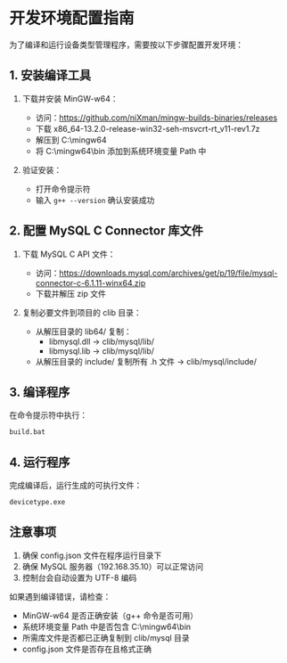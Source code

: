 # 开发环境配置指南

为了编译和运行设备类型管理程序，需要按以下步骤配置开发环境：

## 1. 安装编译工具
1. 下载并安装 MinGW-w64：
   - 访问：https://github.com/niXman/mingw-builds-binaries/releases
   - 下载 x86_64-13.2.0-release-win32-seh-msvcrt-rt_v11-rev1.7z
   - 解压到 C:\mingw64
   - 将 C:\mingw64\bin 添加到系统环境变量 Path 中

2. 验证安装：
   - 打开命令提示符
   - 输入 `g++ --version` 确认安装成功

## 2. 配置 MySQL C Connector 库文件

1. 下载 MySQL C API 文件：
   - 访问：https://downloads.mysql.com/archives/get/p/19/file/mysql-connector-c-6.1.11-winx64.zip
   - 下载并解压 zip 文件

2. 复制必要文件到项目的 clib 目录：
   - 从解压目录的 lib64/ 复制：
     * libmysql.dll -> clib/mysql/lib/
     * libmysql.lib -> clib/mysql/lib/
   - 从解压目录的 include/ 复制所有 .h 文件 -> clib/mysql/include/

## 3. 编译程序

在命令提示符中执行：
```cmd
build.bat
```

## 4. 运行程序

完成编译后，运行生成的可执行文件：
```cmd
devicetype.exe
```

## 注意事项

1. 确保 config.json 文件在程序运行目录下
2. 确保 MySQL 服务器（192.168.35.10）可以正常访问
3. 控制台会自动设置为 UTF-8 编码

如果遇到编译错误，请检查：
- MinGW-w64 是否正确安装（g++ 命令是否可用）
- 系统环境变量 Path 中是否包含 C:\mingw64\bin
- 所需库文件是否都已正确复制到 clib/mysql 目录
- config.json 文件是否存在且格式正确